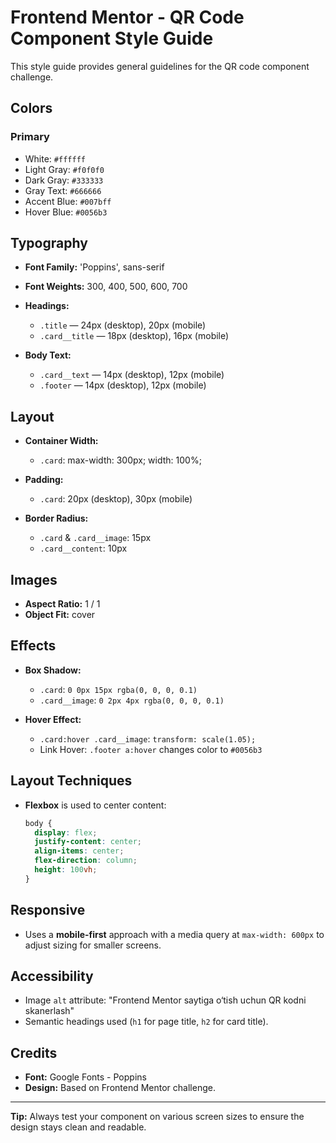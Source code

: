 # Frontend Mentor - QR Code Component Style Guide

This style guide provides general guidelines for the QR code component challenge.

## Colors

### Primary

* White: `#ffffff`
* Light Gray: `#f0f0f0`
* Dark Gray: `#333333`
* Gray Text: `#666666`
* Accent Blue: `#007bff`
* Hover Blue: `#0056b3`

## Typography

* **Font Family:** 'Poppins', sans-serif
* **Font Weights:** 300, 400, 500, 600, 700
* **Headings:**

  * `.title` — 24px (desktop), 20px (mobile)
  * `.card__title` — 18px (desktop), 16px (mobile)
* **Body Text:**

  * `.card__text` — 14px (desktop), 12px (mobile)
  * `.footer` — 14px (desktop), 12px (mobile)

## Layout

* **Container Width:**

  * `.card`: max-width: 300px; width: 100%;
* **Padding:**

  * `.card`: 20px (desktop), 30px (mobile)
* **Border Radius:**

  * `.card` & `.card__image`: 15px
  * `.card__content`: 10px

## Images

* **Aspect Ratio:** 1 / 1
* **Object Fit:** cover

## Effects

* **Box Shadow:**

  * `.card`: `0 0px 15px rgba(0, 0, 0, 0.1)`
  * `.card__image`: `0 2px 4px rgba(0, 0, 0, 0.1)`
* **Hover Effect:**

  * `.card:hover .card__image`: `transform: scale(1.05);`
  * Link Hover: `.footer a:hover` changes color to `#0056b3`

## Layout Techniques

* **Flexbox** is used to center content:

  ```css
  body {
    display: flex;
    justify-content: center;
    align-items: center;
    flex-direction: column;
    height: 100vh;
  }
  ```

## Responsive

* Uses a **mobile-first** approach with a media query at `max-width: 600px` to adjust sizing for smaller screens.

## Accessibility

* Image `alt` attribute: "Frontend Mentor saytiga o‘tish uchun QR kodni skanerlash"
* Semantic headings used (`h1` for page title, `h2` for card title).

## Credits

* **Font:** Google Fonts - Poppins
* **Design:** Based on Frontend Mentor challenge.

---

**Tip:** Always test your component on various screen sizes to ensure the design stays clean and readable.
